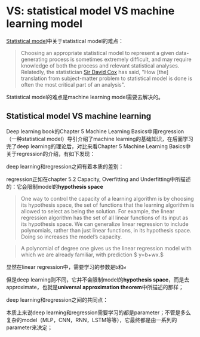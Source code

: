 # VS: statistical model VS machine learning model

[Statistical model](https://en.wikipedia.org/wiki/Statistical_model)中关于statistical model的难点：

> Choosing an appropriate statistical model to represent a given data-generating process is sometimes extremely difficult, and may require knowledge of both the process and relevant statistical analyses. Relatedly, the statistician [Sir David Cox](https://en.wikipedia.org/wiki/David_Cox_(statistician)) has said, "How [the] translation from subject-matter problem to statistical model is done is often the most critical part of an analysis".

Statistical model的难点是machine learning model需要去解决的。





## Statistical model VS machine learning

Deep learning book的Chapter 5 Machine Learning Basics中用regression（一种statistical model）导引介绍了machine learning的基础知识，在后面学习完了deep learning的理论后，对比来看Chapter 5 Machine Learning Basics中关于regression的介绍，有如下发现：

deep learning和regression之间有着本质的差别：

regression正如在chapter 5.2 Capacity, Overfitting and Underfitting中所描述的：它会限制model的**hypothesis space**

> One way to control the capacity of a learning algorithm is by choosing its hypothesis space, the set of functions that the learning algorithm is allowed to select as being the solution. For example, the linear regression algorithm has the set of all linear functions of its input as its hypothesis space. We can generalize linear regression to include polynomials, rather than just linear functions, in its hypothesis space. Doing so increases the model’s capacity.

> A polynomial of degree one gives us the linear regression model with which we are already familiar, with prediction $ y=b+wx.$

显然在linear regression中，需要学习的参数是`b`和`w`

但是deep learning则不同，它并不会限制model的**hypothesis space**，而是去approximate，也就是**universal approximation theorem**中所描述的那样；

deep learning和regression之间的共同点：

本质上来说deep learning和regression需要学习的都是parameter；不管是多么复杂的model（MLP，CNN，RNN，LSTM等等），它最终都是由一系列的parameter来决定；

